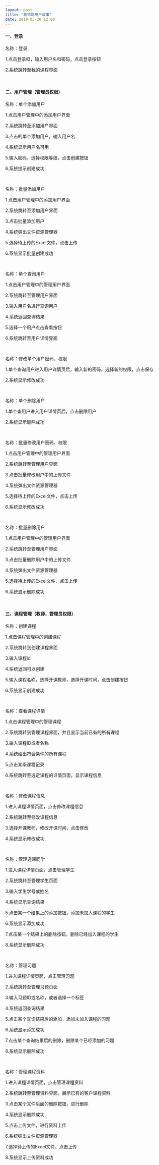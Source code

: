 ```yaml
---
layout: post
title: "教师端用户故事"
date: 2019-03-20 12:00
---
```


#### 一、登录

名称：登录

1.点击登录框，输入用户名和密码，点击登录按钮

2.系统跳转至我的课程界面

<br />

#### 二、用户管理（管理员权限）

名称：单个添加用户

1.点击用户管理中的添加用户界面

2.系统跳转至添加用户界面

3.点击的单个添加用户，输入用户名

4.系统显示用户名可用

5.输入密码，选择权限等级，点击创建按钮

6.系统提示创建成功

<br />

名称：批量添加用户

1.点击用户管理中的添加用户界面

2.系统跳转至添加用户界面

3.点击批量添加用户

4.系统弹出文件资源管理器

5.选择待上传的Excel文件，点击上传

6.系统显示批量创建成功

<br />

名称：单个查询用户

1.点击用户管理中的管理用户界面

2.系统跳转至管理用户界面

3.输入用户名进行查询用户

4.系统返回查询结果

5.选择一个用户点击查看按钮

6.系统跳转至用户详情界面

<br />

名称：修改单个用户密码、权限

1.单个查询用户进入用户详情页后，输入新的密码，选择新的权限，点击保存

2.系统显示修改成功

<br />

名称：单个删除用户

1.单个查用户进入用户详情页后，点击删除用户

2.系统显示删除成功

<br />

名称：批量修改用户密码、权限

1.点击用户管理中的管理用户界面

2.系统跳转至管理用户界面

3.点击批量修改用户中的上传文件

4.系统弹出文件资源管理器

5.选择待上传的Excel文件，点击上传

6.系统显示修改成功

<br />

名称：批量删除用户

1.点击用户管理中的管理用户界面

2.系统跳转至管理用户界面

3.点击批量删除用户中的上传文件

4.系统弹出文件资源管理器

5.选择待上传的Excel文件，点击上传

6.系统显示删除成功

<br />

#### 三、课程管理（教师，管理员权限）

名称：创建课程

1.点击课程管理中的创建课程

2.系统跳转到创建课程界面

3.输入课程id

4.系统返回可以创建

5.输入课程名称，选择开课教师，选择开课时间，点击创建按钮

6.系统显示创建成功

<br />

名称：查看课程详情

1.点击课程管理中的管理课程

2.系统跳转到管理课程界面，并且显示当前已有的所有课程

3.输入课程ID或者名称

4.系统给出符合条件的所有课程

5.点击某条课程记录

6.系统跳转至选定课程的详情页面，显示课程信息

<br />

名称：修改课程信息

1.进入课程详情页面，点击修改课程信息

2.系统跳转至修改课程信息

3.选择开课教师，修改开课时间，点击修改

4.系统显示修改成功

<br />

名称：管理选课同学

1.进入课程详情页面，点击管理学生

2.系统跳转至管理学生页面

3.输入学生学号或姓名

4.系统显示查询结果

5.点击某一个结果上的添加按钮，添加未加入课程的学生

6.系统显示添加成功

7.点击某一个结果上的删除按钮，删除已经加入课程的学生

8.系统显示删除成功

<br />

名称：管理习题

1.进入课程详情页面，点击管理习题

2.系统跳转至管理习题页面

3.输入习题ID或名称，或者选择一个标签

4.系统返回查询结果

5.点击某个查询结果后的添加，添加未加入课程的习题

6.系统显示添加成功

7.点击某个查询结果后的删除，删除某个已经添加的习题

8.系统显示删除成功

<br />

名称：管理课程资料

1.进入课程详情页面，点击管理课程资料

2.系统跳转至管理资料界面，展示已有的客户课程资料

3.点击某个文件后面的删除按钮，进行删除

4.系统显示删除成功

5.点击上传文件，进行资料上传

6.系统弹出文件资源管理器

7.选择待上传的Excel文件，点击上传

8.系统显示上传资料成功

<br />